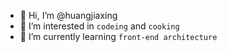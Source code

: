 - 👋 Hi, I’m @huangjiaxing
- 👀 I’m interested in `codeing` and `cooking`
- 🌱 I’m currently learning `front-end architecture`

<!---
huangjiaxing/huangjiaxing is a ✨ special ✨ repository because its `README.md` (this file) appears on your GitHub profile.
You can click the Preview link to take a look at your changes.
--->
